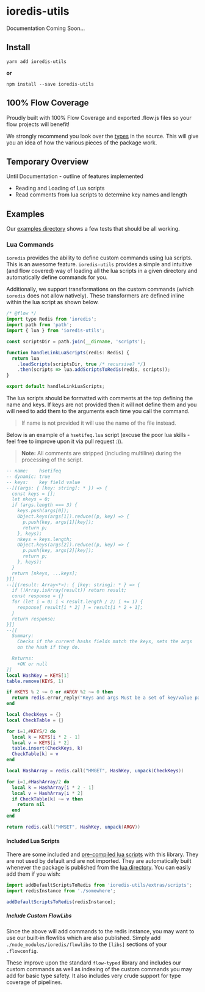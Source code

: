 # ioredis-utils

Documentation Coming Soon...

## Install

```
yarn add ioredis-utils
```

**or**

```
npm install --save ioredis-utils
```

## 100% Flow Coverage

Proudly built with 100% Flow Coverage and exported .flow.js files so your flow
projects will benefit!

We strongly recommend you look over the
[types](https://github.com/Dash-OS/ioredis-utils/tree/master/src/types/index.js)
in the source. This will give you an idea of how the various pieces of the
package work.

## Temporary Overview

Until Documentation - outline of features implemented

* Reading and Loading of Lua scripts
* Read comments from lua scripts to determine key names and length

## Examples

Our
[examples directory](https://github.com/Dash-OS/ioredis-utils/tree/master/examples)
shows a few tests that should be all working.

### Lua Commands

`ioredis` provides the ability to define custom commands using lua scripts. This
is an awesome feature. `ioredis-utils` provides a simple and intuitive (and flow
covered) way of loading all the lua scripts in a given directory and
automatically define commands for you.

Additionally, we support transformations on the custom commands (which `ioredis`
does not allow natively). These transformers are defined inline within the lua
script as shown below.

```js
/* @flow */
import type Redis from 'ioredis';
import path from 'path';
import { lua } from 'ioredis-utils';

const scriptsDir = path.join(__dirname, 'scripts');

function handleLinkLuaScripts(redis: Redis) {
  return lua
    .loadScripts(scriptsDir, true /* recursive? */)
    .then(scripts => lua.addScriptsToRedis(redis, scripts));
}

export default handleLinkLuaScripts;
```

The lua scripts should be formatted with comments at the top defining the name
and keys. If keys are not provided then it will not define them and you will
need to add them to the arguments each time you call the command.

> If name is not provided it will use the name of the file instead.

Below is an example of a `hsetifeq.lua` script (excuse the poor lua skills -
feel free to improve upon it via pull request :)).

> **Note:** All comments are stripped (including multiline) during the
> processing of the script.

```lua
-- name:    hsetifeq
-- dynamic: true
-- keys:    key field value
--[[(args: { [key: string]: * }) => {
  const keys = [];
  let nkeys = 0;
  if (args.length === 3) {
    keys.push(args[0]);
    Object.keys(args[1]).reduce((p, key) => {
      p.push(key, args[1][key]);
      return p;
    }, keys);
    nkeys = keys.length;
    Object.keys(args[2]).reduce((p, key) => {
      p.push(key, args[2][key]);
      return p;
    }, keys);
  }
  return [nkeys, ...keys];
}]]
--[[(result: Array<*>): { [key: string]: * } => {
  if (!Array.isArray(result)) return result;
  const response = {}
  for (let i = 0; i < result.length / 2; i += 1) {
    response[ result[i * 2] ] = result[i * 2 + 1];
  }
  return response;
}]]
--[[
  Summary:
    Checks if the current hashs fields match the keys, sets the args
    on the hash if they do.

  Returns:
    +OK or null
]]
local HashKey = KEYS[1]
table.remove(KEYS, 1)

if #KEYS % 2 ~= 0 or #ARGV %2 ~= 0 then
  return redis.error_reply("Keys and args Must be a set of key/value pairs")
end

local CheckKeys = {}
local CheckTable = {}

for i=1,#KEYS/2 do
  local k = KEYS[i * 2 - 1]
  local v = KEYS[i * 2]
  table.insert(CheckKeys, k)
  CheckTable[k] = v
end

local HashArray = redis.call("HMGET", HashKey, unpack(CheckKeys))

for i=1,#HashArray/2 do
  local k = HashArray[i * 2 - 1]
  local v = HashArray[i * 2]
  if CheckTable[k] ~= v then
    return nil
  end
end

return redis.call("HMSET", HashKey, unpack(ARGV))
```

#### Included Lua Scripts

There are some included and
[pre-compiled lua scripts](https://github.com/Dash-OS/ioredis-utils/blob/master/src/extras/scripts.js)
with this library. They are not used by default and are not imported. They are
automatically built whenever the package is published from the
[lua directory](https://github.com/Dash-OS/ioredis-utils/tree/master/lua). You
can easily add them if you wish:

```js
import addDefaultScriptsToRedis from 'ioredis-utils/extras/scripts';
import redisInstance from './somewhere';

addDefaultScriptsToRedis(redisInstance);
```

##### Include Custom FlowLibs

Since the above will add commands to the redis instance, you may want to use our
built-in flowlibs which are also published. Simply add
`./node_modules/ioredis/flowlibs` to the `[libs]` sections of your
`.flowconfig`.

These improve upon the standard `flow-typed` library and includes our custom
commands as well as indexing of the custom commands you may add for basic type
safety. It also includes very crude support for type coverage of pipelines.
